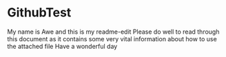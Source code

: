 # GithubTest
My name is Awe and this is my readme-edit 
Please do well to read through this document as it contains some very vital information about how to use the attached file
Have a wonderful day
